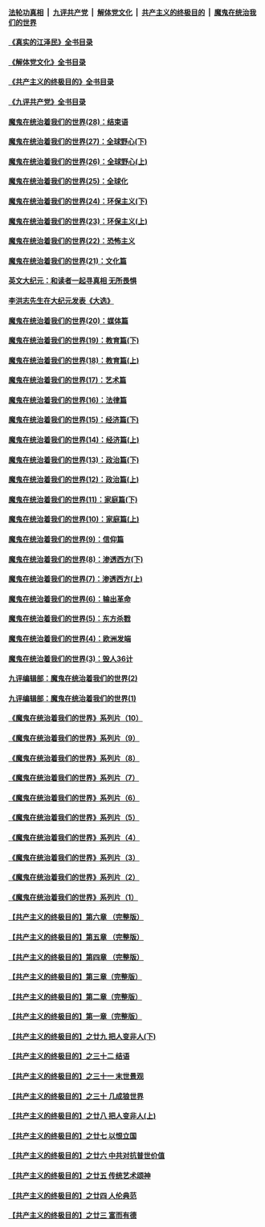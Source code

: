 ####  [法轮功真相](../../../../basic/blob/master/README.md?t=09171431) &nbsp;|&nbsp; [九评共产党](../../../../9ping.md/blob/master/README.md?t=09171431) &nbsp;|&nbsp; [解体党文化](../../../../jtdwh.md/blob/master/README.md?t=09171431)  &nbsp;|&nbsp; [共产主义的终极目的](../../../../gczydzjmd.md/blob/master/README.md?t=09171431) &nbsp;|&nbsp; [魔鬼在统治我们的世界](../../../../mgztzwmdsj.md/blob/master/README.md?t=09171431) 

#### [《真实的江泽民》全书目录](../pages/nsc422/n13721399.md?t=09171431) 

#### [《解体党文化》全书目录](../pages/nsc422/n13721157.md?t=09171431) 

#### [《共产主义的终极目的》全书目录](../pages/nsc422/n13721048.md?t=09171431) 

#### [《九评共产党》全书目录](../pages/nsc422/n13708085.md?t=09171431) 

#### [魔鬼在统治着我们的世界(28)：结束语](../pages/nsc422/n10936246.md?t=09171431) 

#### [魔鬼在统治着我们的世界(27)：全球野心(下)](../pages/nsc422/n10928319.md?t=09171431) 

#### [魔鬼在统治着我们的世界(26)：全球野心(上)](../pages/nsc422/n10900318.md?t=09171431) 

#### [魔鬼在统治着我们的世界(25)：全球化](../pages/nsc422/n10788205.md?t=09171431) 

#### [魔鬼在统治着我们的世界(24)：环保主义(下)](../pages/nsc422/n10695307.md?t=09171431) 

#### [魔鬼在统治着我们的世界(23)：环保主义(上)](../pages/nsc422/n10688613.md?t=09171431) 

#### [魔鬼在统治着我们的世界(22)：恐怖主义](../pages/nsc422/n10614727.md?t=09171431) 

#### [魔鬼在统治着我们的世界(21)：文化篇](../pages/nsc422/n10597706.md?t=09171431) 

#### [英文大纪元：和读者一起寻真相 无所畏惧](../pages/nsc422/n12542027.md?t=09171431) 

#### [李洪志先生在大纪元发表《大选》](../pages/nsc422/n12534746.md?t=09171431) 

#### [魔鬼在统治着我们的世界(20)：媒体篇](../pages/nsc422/n10586579.md?t=09171431) 

#### [魔鬼在统治着我们的世界(19)：教育篇(下)](../pages/nsc422/n10564808.md?t=09171431) 

#### [魔鬼在统治着我们的世界(18)：教育篇(上)](../pages/nsc422/n10526970.md?t=09171431) 

#### [魔鬼在统治着我们的世界(17)：艺术篇](../pages/nsc422/n10499093.md?t=09171431) 

#### [魔鬼在统治着我们的世界(16)：法律篇](../pages/nsc422/n10485969.md?t=09171431) 

#### [魔鬼在统治着我们的世界(15)：经济篇(下)](../pages/nsc422/n10469975.md?t=09171431) 

#### [魔鬼在统治着我们的世界(14)：经济篇(上)](../pages/nsc422/n10457370.md?t=09171431) 

#### [魔鬼在统治着我们的世界(13)：政治篇(下)](../pages/nsc422/n10448270.md?t=09171431) 

#### [魔鬼在统治着我们的世界(12)：政治篇(上)](../pages/nsc422/n10444576.md?t=09171431) 

#### [魔鬼在统治着我们的世界(11)：家庭篇(下)](../pages/nsc422/n10440961.md?t=09171431) 

#### [魔鬼在统治着我们的世界(10)：家庭篇(上)](../pages/nsc422/n10435448.md?t=09171431) 

#### [魔鬼在统治着我们的世界(9)：信仰篇](../pages/nsc422/n10432159.md?t=09171431) 

#### [魔鬼在统治着我们的世界(8)：渗透西方(下)](../pages/nsc422/n10429603.md?t=09171431) 

#### [魔鬼在统治着我们的世界(7)：渗透西方(上)](../pages/nsc422/n10426013.md?t=09171431) 

#### [魔鬼在统治着我们的世界(6)：输出革命](../pages/nsc422/n10421536.md?t=09171431) 

#### [魔鬼在统治着我们的世界(5)：东方杀戮](../pages/nsc422/n10417707.md?t=09171431) 

#### [魔鬼在统治着我们的世界(4)：欧洲发端](../pages/nsc422/n10414890.md?t=09171431) 

#### [魔鬼在统治着我们的世界(3)：毁人36计](../pages/nsc422/n10411583.md?t=09171431) 

#### [九评编辑部：魔鬼在统治着我们的世界(2)](../pages/nsc422/n10410036.md?t=09171431) 

#### [九评编辑部：魔鬼在统治着我们的世界(1)](../pages/nsc422/n10406825.md?t=09171431) 

#### [《魔鬼在统治着我们的世界》系列片（10）](../pages/nsc422/n12292670.md?t=09171431) 

#### [《魔鬼在统治着我们的世界》系列片（9）](../pages/nsc422/n12290859.md?t=09171431) 

#### [《魔鬼在统治着我们的世界》系列片（8）](../pages/nsc422/n12287445.md?t=09171431) 

#### [《魔鬼在统治着我们的世界》系列片（7）](../pages/nsc422/n12283425.md?t=09171431) 

#### [《魔鬼在统治着我们的世界》系列片（6）](../pages/nsc422/n12282314.md?t=09171431) 

#### [《魔鬼在统治着我们的世界》系列片（5）](../pages/nsc422/n12281419.md?t=09171431) 

#### [《魔鬼在统治着我们的世界》系列片（4）](../pages/nsc422/n12274024.md?t=09171431) 

#### [《魔鬼在统治着我们的世界》系列片（3）](../pages/nsc422/n12271322.md?t=09171431) 

#### [《魔鬼在统治着我们的世界》系列片（2）](../pages/nsc422/n12269049.md?t=09171431) 

#### [《魔鬼在统治着我们的世界》系列片（1）](../pages/nsc422/n12267575.md?t=09171431) 

#### [【共产主义的终极目的】第六章 （完整版）](../pages/nsc422/n11428913.md?t=09171431) 

#### [【共产主义的终极目的】第五章 （完整版）](../pages/nsc422/n11428912.md?t=09171431) 

#### [【共产主义的终极目的】第四章 （完整版）](../pages/nsc422/n11428907.md?t=09171431) 

#### [【共产主义的终极目的】第三章（完整版）](../pages/nsc422/n11428848.md?t=09171431) 

#### [【共产主义的终极目的】第二章（完整版）](../pages/nsc422/n11428831.md?t=09171431) 

#### [【共产主义的终极目的】第一章（完整版）](../pages/nsc422/n11417651.md?t=09171431) 

#### [【共产主义的终极目的】之廿九 把人变非人(下)](../pages/nsc422/n11344140.md?t=09171431) 

#### [【共产主义的终极目的】之三十二 结语](../pages/nsc422/n11360535.md?t=09171431) 

#### [【共产主义的终极目的】之三十一 末世景观](../pages/nsc422/n11351129.md?t=09171431) 

#### [【共产主义的终极目的】之三十 几成狼世界](../pages/nsc422/n11348280.md?t=09171431) 

#### [【共产主义的终极目的】之廿八 把人变非人(上)](../pages/nsc422/n11340492.md?t=09171431) 

#### [【共产主义的终极目的】之廿七 以恨立国](../pages/nsc422/n11336944.md?t=09171431) 

#### [【共产主义的终极目的】之廿六 中共对抗普世价值](../pages/nsc422/n11324785.md?t=09171431) 

#### [【共产主义的终极目的】之廿五 传统艺术颂神](../pages/nsc422/n11296396.md?t=09171431) 

#### [【共产主义的终极目的】之廿四 人伦典范](../pages/nsc422/n11296397.md?t=09171431) 

#### [【共产主义的终极目的】之廿三 富而有德](../pages/nsc422/n11283598.md?t=09171431) 


